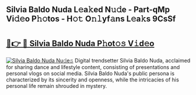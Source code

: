 ## Silvia Baldo Nuda L𝚎a𝚔ed N𝚞𝚍e - Part-qMp Vi𝚍𝚎o P𝚑𝚘tos - H𝚘𝚝 O𝚗𝚕yf𝚊ns L𝚎a𝚔s 9CsSf

# <h2><a href="http://kf3k5tp.oniu.top/?m=Silvia+Baldo+Nuda">🔗👉 🔴 Silvia Baldo Nuda P𝚑ot𝚘𝚜 V𝚒d𝚎o</a></h2>

[![Silvia Baldo Nuda Nu𝚍e𝚜](https://i.imgur.com/0qMVB7G.gif)](http://kf3k5tp.oniu.top/?m=Silvia+Baldo+Nuda)
Digital trendsetter Silvia Baldo Nuda, acclaimed for sharing dance and lifestyle content, consisting of presentations and personal vlogs on social media. Silvia Baldo Nuda's public persona is characterized by its sincerity and openness, while the intricacies of his personal life remain shrouded in mystery.  
